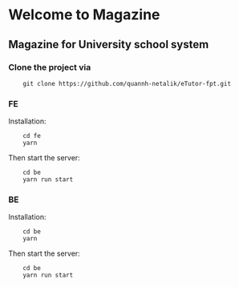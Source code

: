 # Welcome to Magazine

## Magazine for University school system

### Clone the project via

```git/bash
    git clone https://github.com/quannh-netalik/eTutor-fpt.git
```

### FE

Installation:

```git/bash
    cd fe
    yarn
```

Then start the server:

```git/bash
    cd be
    yarn run start
```

### BE

Installation:

```git/bash
    cd be
    yarn
```

Then start the server:

```git/bash
    cd be
    yarn run start
```
